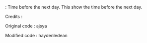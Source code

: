: Time before the next day.
This show the time before the next day.

Credits :

Original code : ajsya

Modified code : haydenledean